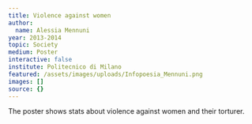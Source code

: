 ```yaml
---
title: Violence against women
author:
  name: Alessia Mennuni
year: 2013-2014
topic: Society
medium: Poster
interactive: false
institute: Politecnico di Milano
featured: /assets/images/uploads/Infopoesia_Mennuni.png
images: []
source: {}
---
```

The poster shows stats about violence against women and their torturer.
